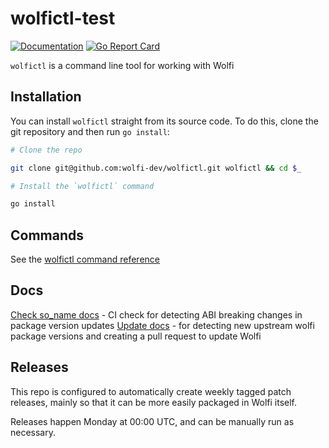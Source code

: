 # wolfictl-test

[![Documentation](https://godoc.org/github.com/wolfi-dev/wolfictl?status.svg)](https://pkg.go.dev/mod/github.com/wolfi-dev/wolfictl)
[![Go Report Card](https://goreportcard.com/badge/github.com/wolfi-dev/wolfictl)](https://goreportcard.com/report/github.com/wolfi-dev/wolfictl)

`wolfictl` is a command line tool for working with Wolfi

## Installation

You can install  `wolfictl` straight from its source code. To do this, clone the git repository and then run `go install`:

```bash
# Clone the repo

git clone git@github.com:wolfi-dev/wolfictl.git wolfictl && cd $_

# Install the `wolfictl` command

go install
```

## Commands

See the [wolfictl command reference](https://github.com/wolfi-dev/wolfictl/blob/main/docs/cmd/wolfictl.md)

## Docs

[Check so_name docs](./docs/check_so_name.md) - CI check for detecting ABI breaking changes in package version updates
[Update docs](./docs/update.md) - for detecting new upstream wolfi package versions and creating a pull request to update Wolfi

## Releases

This repo is configured to automatically create weekly tagged patch releases, mainly so that it can be more easily packaged in Wolfi itself.

Releases happen Monday at 00:00 UTC, and can be manually run as necessary.
